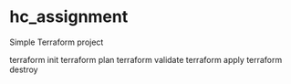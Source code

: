 # hc_assignment
Simple Terraform project

terraform init
terraform plan
terraform validate
terraform apply
terraform destroy

